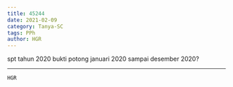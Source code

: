 ```yaml
---
title: 45244
date: 2021-02-09
category: Tanya-SC
tags: PPh
author: HGR
---
```


spt tahun 2020 bukti potong januari 2020 sampai desember 2020?

---



`HGR`
